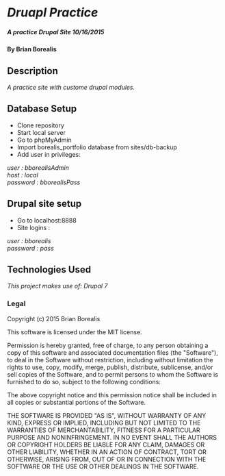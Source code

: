 # _Druapl Practice_
##### _A practice Drupal Site 10/16/2015_

#### By Brian Borealis

## Description

_A practice site with custome drupal modules._

## Database Setup

* Clone repository
* Start local server
* Go to phpMyAdmin
* Import borealis_portfolio database from sites/db-backup  
* Add user in privileges:

_user : bborealisAdmin_  
_host : local_  
_password : bborealisPass_  

## Drupal site setup
* Go to localhost:8888  
* Site logins :

_user : bborealis_  
_password : pass_  


## Technologies Used

_This project makes use of:
Drupal 7_


### Legal

Copyright (c) 2015 Brian Borealis

This software is licensed under the MIT license.

Permission is hereby granted, free of charge, to any person obtaining a copy
of this software and associated documentation files (the "Software"), to deal
in the Software without restriction, including without limitation the rights
to use, copy, modify, merge, publish, distribute, sublicense, and/or sell
copies of the Software, and to permit persons to whom the Software is
furnished to do so, subject to the following conditions:

The above copyright notice and this permission notice shall be included in
all copies or substantial portions of the Software.

THE SOFTWARE IS PROVIDED "AS IS", WITHOUT WARRANTY OF ANY KIND, EXPRESS OR
IMPLIED, INCLUDING BUT NOT LIMITED TO THE WARRANTIES OF MERCHANTABILITY,
FITNESS FOR A PARTICULAR PURPOSE AND NONINFRINGEMENT. IN NO EVENT SHALL THE
AUTHORS OR COPYRIGHT HOLDERS BE LIABLE FOR ANY CLAIM, DAMAGES OR OTHER
LIABILITY, WHETHER IN AN ACTION OF CONTRACT, TORT OR OTHERWISE, ARISING FROM,
OUT OF OR IN CONNECTION WITH THE SOFTWARE OR THE USE OR OTHER DEALINGS IN
THE SOFTWARE.
